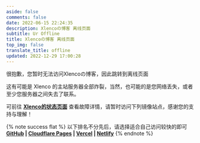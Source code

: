 ```yaml
---
aside: false
comments: false
date: 2022-06-15 22:24:35
description: Xlencoの博客 离线页面
subtitle: Ur Offline
title: Xlencoの博客 离线页面
top_img: false
translate_title: offline
updated: 2022-12-29 17:00:28
---
```

很抱歉，您暂时无法访问Xlencoの博客，因此跳转到离线页面

这有可能是 Xlenco 的主站服务器全部炸裂，当然，也可能的是您网络丢失，或者至少您服务器之间失去了联系。

可前往 [**Xlenco的状态页面**](https://uptime.xlenco.top/status/admin) 查看故障详情，请暂时访问下列镜像站点，感谢您的支持与理解！

{% note success flat %} 以下排名不分先后，请选择适合自己访问较快的即可</br> **[GitHub](https://inxlo.is-a.dev/) | [Cloudflare Pages](https://p.xlenco.top) | [Vercel](https://v.xlenco.top) | [Netlify](n.xlenco.top)** {% endnote %}
